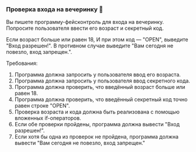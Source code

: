 
### Проверка входа на вечеринку 🥳

Вы пишете программу-фейсконтроль для входа на вечеринку. Попросите пользователя ввести его возраст и секретный код.

Если возраст больше или равен 18, И при этом код — "OPEN", выведите "Вход разрешен!". В противном случае выведите "Вам сегодня не повезло, вход запрещен.".

Требования:
1. Программа должна запросить у пользователя ввод его возраста. 
2. Программа должна запросить у пользователя ввод секретного кода. 
3. Программа должна проверить, что введённый возраст больше или равен 18. 
4. Программа должна проверить, что введённый секретный код точно равен строке "OPEN". 
5. Проверка возраста и кода должна быть реализована с помощью вложенных if-операторов. 
6. Если обе проверки пройдены, программа должна вывести "Вход разрешен!". 
7. Если хотя бы одна из проверок не пройдена, программа должна вывести "Вам сегодня не повезло, вход запрещен."